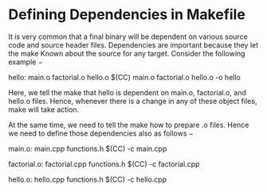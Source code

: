 # Defining Dependencies in Makefile

It is very common that a final binary will be dependent on various source code and source header files. Dependencies are important because they let the make Known about the source for any target. Consider the following example −

hello: main.o factorial.o hello.o
   $(CC) main.o factorial.o hello.o -o hello

Here, we tell the make that hello is dependent on main.o, factorial.o, and hello.o files. Hence, whenever there is a change in any of these object files, make will take action.

At the same time, we need to tell the make how to prepare .o files. Hence we need to define those dependencies also as follows −

main.o: main.cpp functions.h
   $(CC) -c main.cpp

factorial.o: factorial.cpp functions.h
   $(CC) -c factorial.cpp

hello.o: hello.cpp functions.h
   $(CC) -c hello.cpp